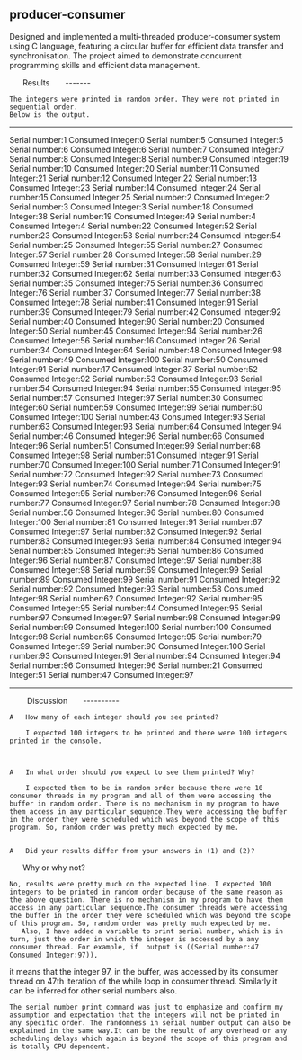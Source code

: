 ## producer-consumer
Designed and implemented a multi-threaded producer-consumer system using C language, featuring a circular buffer for efficient data transfer and synchronisation. The project aimed to demonstrate concurrent programming skills and efficient data management.




      Results
      -------

	The integers were printed in random order. They were not printed in sequential order.
	Below is the output.

**********************
Serial number:1        Consumed Integer:0
Serial number:5        Consumed Integer:5
Serial number:6        Consumed Integer:6
Serial number:7        Consumed Integer:7
Serial number:8        Consumed Integer:8
Serial number:9        Consumed Integer:19
Serial number:10        Consumed Integer:20
Serial number:11        Consumed Integer:21
Serial number:12        Consumed Integer:22
Serial number:13        Consumed Integer:23
Serial number:14        Consumed Integer:24
Serial number:15        Consumed Integer:25
Serial number:2        Consumed Integer:2
Serial number:3        Consumed Integer:3
Serial number:18        Consumed Integer:38
Serial number:19        Consumed Integer:49
Serial number:4        Consumed Integer:4
Serial number:22        Consumed Integer:52
Serial number:23        Consumed Integer:53
Serial number:24        Consumed Integer:54
Serial number:25        Consumed Integer:55
Serial number:27        Consumed Integer:57
Serial number:28        Consumed Integer:58
Serial number:29        Consumed Integer:59
Serial number:31        Consumed Integer:61
Serial number:32        Consumed Integer:62
Serial number:33        Consumed Integer:63
Serial number:35        Consumed Integer:75
Serial number:36        Consumed Integer:76
Serial number:37        Consumed Integer:77
Serial number:38        Consumed Integer:78
Serial number:41        Consumed Integer:91
Serial number:39        Consumed Integer:79
Serial number:42        Consumed Integer:92
Serial number:40        Consumed Integer:90
Serial number:20        Consumed Integer:50
Serial number:45        Consumed Integer:94
Serial number:26        Consumed Integer:56
Serial number:16        Consumed Integer:26
Serial number:34        Consumed Integer:64
Serial number:48        Consumed Integer:98
Serial number:49        Consumed Integer:100
Serial number:50        Consumed Integer:91
Serial number:17        Consumed Integer:37
Serial number:52        Consumed Integer:92
Serial number:53        Consumed Integer:93
Serial number:54        Consumed Integer:94
Serial number:55        Consumed Integer:95
Serial number:57        Consumed Integer:97
Serial number:30        Consumed Integer:60
Serial number:59        Consumed Integer:99
Serial number:60        Consumed Integer:100
Serial number:43        Consumed Integer:93
Serial number:63        Consumed Integer:93
Serial number:64        Consumed Integer:94
Serial number:46        Consumed Integer:96
Serial number:66        Consumed Integer:96
Serial number:51        Consumed Integer:99
Serial number:68        Consumed Integer:98
Serial number:61        Consumed Integer:91
Serial number:70        Consumed Integer:100
Serial number:71        Consumed Integer:91
Serial number:72        Consumed Integer:92
Serial number:73        Consumed Integer:93
Serial number:74        Consumed Integer:94
Serial number:75        Consumed Integer:95
Serial number:76        Consumed Integer:96
Serial number:77        Consumed Integer:97
Serial number:78        Consumed Integer:98
Serial number:56        Consumed Integer:96
Serial number:80        Consumed Integer:100
Serial number:81        Consumed Integer:91
Serial number:67        Consumed Integer:97
Serial number:82        Consumed Integer:92
Serial number:83        Consumed Integer:93
Serial number:84        Consumed Integer:94
Serial number:85        Consumed Integer:95
Serial number:86        Consumed Integer:96
Serial number:87        Consumed Integer:97
Serial number:88        Consumed Integer:98
Serial number:69        Consumed Integer:99
Serial number:89        Consumed Integer:99
Serial number:91        Consumed Integer:92
Serial number:92        Consumed Integer:93
Serial number:58        Consumed Integer:98
Serial number:62        Consumed Integer:92
Serial number:95        Consumed Integer:95
Serial number:44        Consumed Integer:95
Serial number:97        Consumed Integer:97
Serial number:98        Consumed Integer:99
Serial number:99        Consumed Integer:100
Serial number:100        Consumed Integer:98
Serial number:65        Consumed Integer:95
Serial number:79        Consumed Integer:99
Serial number:90        Consumed Integer:100
Serial number:93        Consumed Integer:91
Serial number:94        Consumed Integer:94
Serial number:96        Consumed Integer:96
Serial number:21        Consumed Integer:51
Serial number:47        Consumed Integer:97

**************************************************
 
      Discussion
      ----------

	A	How many of each integer should you see printed?
	
		I expected 100 integers to be printed and there were 100 integers printed in the console.



	A	In what order should you expect to see them printed? Why?

		I expected them to be in random order because there were 10 consumer threads in my program and all of them were accessing the buffer in random order. There is no mechanism in my program to have them access in any particular sequence.They were accessing the buffer in the order they were scheduled which was beyond the scope of this program. So, random order was pretty much expected by me.


	A	Did your results differ from your answers in (1) and (2)?
      Why or why not?

	No, results were pretty much on the expected line. I expected 100 integers to be printed in random order because of the same reason as the above question. There is no mechanism in my program to have them access in any particular sequence.The consumer threads were accessing the buffer in the order they were scheduled which was beyond the scope of this program. So, random order was pretty much expected by me.
       Also, I have added a variable to print serial number, which is in turn, just the order in which the integer is accessed by a any consumer thread. For example, if  output is ((Serial number:47        Consumed Integer:97)), 
 it means that the integer 97, in the buffer, was accessed by its consumer thread on 47th iteration of the while loop in consumer thread. Similarly it can be inferred for other serial numbers also.  

	The serial number print command was just to emphasize and confirm my assumption and expectation that the integers will not be printed in any specific order. The randomness in serial number output can also be explained in the same way.It can be the result of any overhead or any scheduling delays which again is beyond the scope of this program and is totally CPU dependent.


